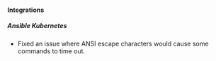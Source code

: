 
#### Integrations

##### Ansible Kubernetes

- Fixed an issue where ANSI escape characters would cause some commands to time out.
